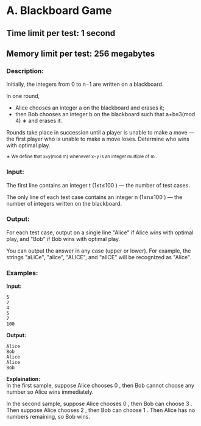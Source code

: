 # A. Blackboard Game
## Time limit per test: 1 second
## Memory limit per test: 256 megabytes

### Description:
Initially, the integers from 0
 to n−1
 are written on a blackboard.

In one round,
- Alice chooses an integer a
 on the blackboard and erases it;
- then Bob chooses an integer b
 on the blackboard such that a+b≡3(mod 4)
∗
 and erases it.

Rounds take place in succession until a player is unable to make a move — the first player who is unable to make a move loses. Determine who wins with optimal play.

<sub>∗
We define that x≡y(mod m)
 whenever x−y
 is an integer multiple of m
.</sub>

### Input:
The first line contains an integer t
 (1≤t≤100
)  — the number of test cases.

The only line of each test case contains an integer n
 (1≤n≤100
) — the number of integers written on the blackboard.

### Output:
For each test case, output on a single line "Alice" if Alice wins with optimal play, and "Bob" if Bob wins with optimal play.

You can output the answer in any case (upper or lower). For example, the strings "aLiCe", "alice", "ALICE", and "alICE" will be recognized as "Alice".

### Examples:
**Input:**
```
5
2
4
5
7
100
```
**Output:**
```
Alice
Bob
Alice
Alice
Bob
```
**Explaination:**  
In the first sample, suppose Alice chooses 0
, then Bob cannot choose any number so Alice wins immediately.

In the second sample, suppose Alice chooses 0
, then Bob can choose 3
. Then suppose Alice chooses 2
, then Bob can choose 1
. Then Alice has no numbers remaining, so Bob wins.
